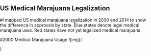 ## US Medical Marajuana Legalization

#I mapped US medical marajuana legalization in 2000 and 2014 to show the difference in approvals by state. Blue states denote legal medical marajuana uses. Red states have not yet legalized medical marajuana. 

#2000 Medical Marajuana Usage
![img](<!DOCTYPE html>
<html>
<head>
<meta name="viewport"></meta>
<title>States Legalizing Marajuana 2000-states with KML and electoral results - Google Fusion Tables</title>
<style type="text/css">
html, body, #googft-mapCanvas {
  height: 300px;
  margin: 0;
  padding: 0;
  width: 500px;
}
</style>)
